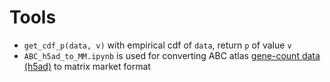 # Tools

* `get_cdf_p(data, v)` with empirical cdf of `data`, return `p` of value `v` 
* `ABC_h5ad_to_MM.ipynb` is used for converting ABC atlas [gene-count data (h5ad)](https://allen-brain-cell-atlas.s3.us-west-2.amazonaws.com/index.html#expression_matrices/WMB-10Xv3/20230630/) to matrix market format
